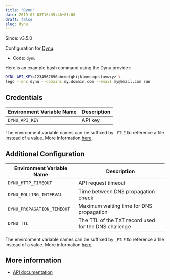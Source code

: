 ```yaml
---
title: "Dynu"
date: 2019-03-03T16:39:46+01:00
draft: false
slug: dynu
---
```


<!-- THIS DOCUMENTATION IS AUTO-GENERATED. PLEASE DO NOT EDIT. -->
<!-- providers/dns/dynu/dynu.toml -->
<!-- THIS DOCUMENTATION IS AUTO-GENERATED. PLEASE DO NOT EDIT. -->

Since: v3.5.0

Configuration for [Dynu](https://www.dynu.com/).


<!--more-->

- Code: `dynu`

Here is an example bash command using the Dynu provider:

```bash
DYNU_API_KEY=1234567890abcdefghijklmnopqrstuvwxyz \
lego --dns dynu --domains my.domain.com --email my@email.com run
```




## Credentials

| Environment Variable Name | Description |
|-----------------------|-------------|
| `DYNU_API_KEY` | API key |

The environment variable names can be suffixed by `_FILE` to reference a file instead of a value.
More information [here](/lego/dns/#configuration-and-credentials).


## Additional Configuration

| Environment Variable Name | Description |
|--------------------------------|-------------|
| `DYNU_HTTP_TIMEOUT` | API request timeout |
| `DYNU_POLLING_INTERVAL` | Time between DNS propagation check |
| `DYNU_PROPAGATION_TIMEOUT` | Maximum waiting time for DNS propagation |
| `DYNU_TTL` | The TTL of the TXT record used for the DNS challenge |

The environment variable names can be suffixed by `_FILE` to reference a file instead of a value.
More information [here](/lego/dns/#configuration-and-credentials).




## More information

- [API documentation](https://www.dynu.com/en-US/Support/API)

<!-- THIS DOCUMENTATION IS AUTO-GENERATED. PLEASE DO NOT EDIT. -->
<!-- providers/dns/dynu/dynu.toml -->
<!-- THIS DOCUMENTATION IS AUTO-GENERATED. PLEASE DO NOT EDIT. -->

